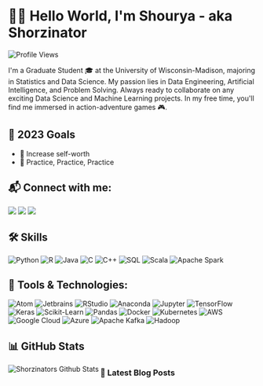 # 👋🔥 Hello World, I'm Shourya - aka Shorzinator

![Profile Views](https://komarev.com/ghpvc/?username=shorzinator&color=blueviolet)

I'm a Graduate Student 🎓 at the University of Wisconsin-Madison, majoring in Statistics and Data Science. My passion lies in Data Engineering, Artificial Intelligence, and Problem Solving. Always ready to collaborate on any exciting Data Science and Machine Learning projects. In my free time, you'll find me immersed in action-adventure games 🎮.

## 🚀 2023 Goals
- 🤝 Increase self-worth
- 🌟 Practice, Practice, Practice

## 📬 Connect with me:
<a href="https://www.linkedin.com/in/shm5"><img src="https://img.shields.io/badge/-LinkedIn-blue?style=flat&logo=Linkedin&logoColor=white"></a>
<a href="https://www.instagram.com/shorzinator"><img src="https://img.shields.io/badge/-Instagram-E4405F?style=flat&logo=Instagram&logoColor=white"></a>
<a href="mailto:smaheshwari7@wisc.edu"><img src="https://img.shields.io/badge/-Gmail-D14836?style=flat&logo=Gmail&logoColor=white"></a>

## 🛠️ Skills
<p>
  <img alt="Python" src="https://img.shields.io/badge/-Python-3776AB?style=flat&logo=python&logoColor=white"/>
  <img alt="R" src="https://img.shields.io/badge/-R-276DC3?style=flat&logo=r&logoColor=white"/>
  <img alt="Java" src="https://img.shields.io/badge/-Java-007396?style=flat&logo=java&logoColor=white"/>
  <img alt="C" src="https://img.shields.io/badge/-C-A8B9CC?style=flat&logo=c&logoColor=white"/>
  <img alt="C++" src="https://img.shields.io/badge/-C++-00599C?style=flat&logo=c%2B%2B&logoColor=white"/>
  <img alt="SQL" src="https://img.shields.io/badge/-SQL-4479A1?style=flat&logo=MySQL&logoColor=white"/>
  <img alt="Scala" src="https://img.shields.io/badge/-Scala-DC322F?style=flat&logo=scala&logoColor=white"/>
  <img alt="Apache Spark" src="https://img.shields.io/badge/-Apache_Spark-E25A1C?style=flat&logo=apache-spark&logoColor=white"/>
</p>

## 🧰 Tools & Technologies:
<p>
  <img alt="Atom" src="https://img.shields.io/badge/-Atom-66595C?style=flat&logo=atom&logoColor=white"/>
  <img alt="Jetbrains" src="https://img.shields.io/badge/-Jetbrains-000000?style=flat&logo=jetbrains&logoColor=white"/>
  <img alt="RStudio" src="https://img.shields.io/badge/-RStudio-75AADB?style=flat&logo=rstudio&logoColor=white"/>
  <img alt="Anaconda" src="https://img.shields.io/badge/-Anaconda-44A833?style=flat&logo=anaconda&logoColor=white"/>
  <img alt="Jupyter" src="https://img.shields.io/badge/-Jupyter-F37626?style=flat&logo=Jupyter&logoColor=white"/>
  <img alt="TensorFlow" src="https://img.shields.io/badge/-TensorFlow-FF6F00?style=flat&logo=TensorFlow&logoColor=white"/>
  <img alt="Keras" src="https://img.shields.io/badge/-Keras-D00000?style=flat&logo=Keras&logoColor=white"/>
  <img alt="Scikit-Learn" src="https://img.shields.io/badge/-Scikit_Learn-F7931E?style=flat&logo=scikit-learn&logoColor=white"/>
  <img alt="Pandas" src="https://img.shields.io/badge/-Pandas-150458?style=flat&logo=pandas&logoColor=white"/>
  <img alt="Docker" src="https://img.shields.io/badge/-Docker-2496ED?style=flat&logo=docker&logoColor=white"/>
  <img alt="Kubernetes" src="https://img.shields.io/badge/-Kubernetes-326CE5?style=flat&logo=kubernetes&logoColor=white"/>
  <img alt="AWS" src="https://img.shields.io/badge/-AWS-232F3E?style=flat&logo=amazon-aws&logoColor=white"/>
  <img alt="Google Cloud" src="https://img.shields.io/badge/-Google_Cloud-4285F4?style=flat&logo=google-cloud&logoColor=white"/>
  <img alt="Azure" src="https://img.shields.io/badge/-Azure-0089D6?style=flat&logo=microsoft-azure&logoColor=white"/>
  <img alt="Apache Kafka" src="https://img.shields.io/badge/-Apache_Kafka-231F20?style=flat&logo=apache-kafka&logoColor=white"/>
  <img alt="Hadoop" src="https://img.shields.io/badge/-Hadoop-0F79A8?style=flat&logo=hadoop&logoColor=white"/>
</p>

## 📊 GitHub Stats
<img align="left" alt="Shorzinators Github Stats" src="https://github-readme-stats.vercel.app/api?username=shorzinator&show_icons=true&hide_border=true&theme=dark" />

### 📝 Latest Blog Posts
<!-- BLOG-POST-LIST:START -->
<!-- BLOG-POST-LIST:END -->
